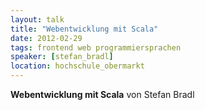 ```yaml
---
layout: talk
title: "Webentwicklung mit Scala"
date: 2012-02-29
tags: frontend web programmiersprachen
speaker: [stefan_bradl]
location: hochschule_obermarkt
---
```


**Webentwicklung mit Scala** von Stefan Bradl